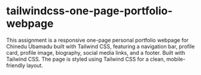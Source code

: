 # tailwindcss-one-page-portfolio-webpage
This assignment is a responsive one-page personal portfolio webpage for Chinedu Ubamadu built with Tailwind CSS, featuring a navigation bar, profile card, profile image, biography, social media links, and a footer. Built with Tailwind CSS. The page is styled using Tailwind CSS for a clean, mobile-friendly layout.
